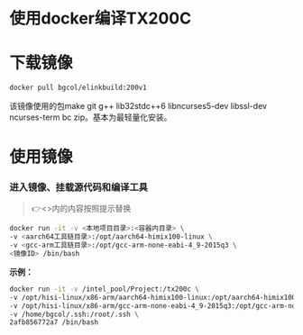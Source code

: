 # 使用docker编译TX200C

# 下载镜像

```bash
docker pull bgcol/elinkbuild:200v1
```

该镜像使用的包make git g++ lib32stdc++6 libncurses5-dev libssl-dev ncurses-term bc zip。基本为最轻量化安装。

# 使用镜像

### 进入镜像、挂载源代码和编译工具

> 👉<>内的内容按照提示替换

```bash
docker run -it -v <本地项目目录>:<容器内目录> \
-v <aarch64工具链目录>:/opt/aarch64-himix100-linux \
-v <gcc-arm工具链目录>:/opt/gcc-arm-none-eabi-4_9-2015q3 \
<镜像ID> /bin/bash

```

**示例：**

```bash
docker run -it -v /intel_pool/Project:/tx200c \
-v /opt/hisi-linux/x86-arm/aarch64-himix100-linux:/opt/aarch64-himix100-linux \
-v /opt/hisi-linux/x86-arm/gcc-arm-none-eabi-4_9-2015q3:/opt/gcc-arm-none-eabi-4_9-2015q3 \
-v /home/bgcol/.ssh:/root/.ssh \
2afb856772a7 /bin/bash
```
